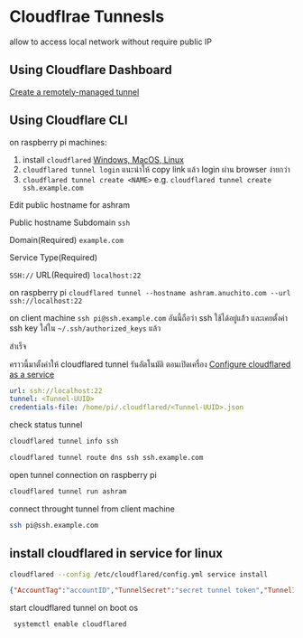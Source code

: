 # Cloudflrae Tunnesls 

allow to access local network without require public IP

## Using Cloudflare Dashboard
[Create a remotely-managed tunnel](https://developers.cloudflare.com/cloudflare-one/connections/connect-networks/get-started/create-remote-tunnel/)

## Using Cloudflare CLI

on raspberry pi machines:

1. install `cloudflared` [Windows, MacOS, Linux](https://developers.cloudflare.com/cloudflare-one/connections/connect-networks/get-started/create-local-tunnel/#1-download-and-install-cloudflared)
1. `cloudflared tunnel login`  แนะนำให้ copy link แล้ว login  ผ่าน browser ง่ายกว่า
1. `cloudflared tunnel create <NAME>` e.g. `cloudflared tunnel create ssh.example.com`


Edit public hostname for ashram

Public hostname
Subdomain
`ssh`

Domain(Required)
`example.com`

Service
Type(Required)

`SSH://` URL(Required) `localhost:22`

on raspberry pi 
`cloudflared tunnel --hostname ashram.anuchito.com --url ssh://localhost:22`


on client machine
`ssh pi@ssh.example.com`  อันนี้ถือว่า ssh ใช้ได้อยู่แล้้ว และเคยตั้งค่า ssh key ใส่ใน `~/.ssh/authorized_keys` แล้ว

สำเร็จ


คราวนี้มาตั้งค่าให้ cloudflared tunnel รันอัตโนมัติ ตอนเปิดเครื่อง 
[Configure cloudflared as a service](https://developers.cloudflare.com/cloudflare-one/connections/connect-networks/configure-tunnels/local-management/as-a-service/linux/#1-configure-cloudflared-as-a-service)

```/home/pi/.cloudflared/config.yml
url: ssh://localhost:22
tunnel: <Tunnel-UUID>
credentials-file: /home/pi/.cloudflared/<Tunnel-UUID>.json
```

check status tunnel 
```bash
cloudflared tunnel info ssh
```

```bash
cloudflared tunnel route dns ssh ssh.example.com
```

open tunnel connection on raspberry pi
```bash
cloudflared tunnel run ashram
```

connect throught tunnel from client machine
```bash
ssh pi@ssh.example.com
```


## install cloudflared in service for linux
```bash
cloudflared --config /etc/cloudflared/config.yml service install
```

```/home/pi/.cloudflared/<Tunnel-UUID>.json
{"AccountTag":"accountID","TunnelSecret":"secret tunnel token","TunnelID":"Tunnel-UUID"}
```

start cloudflared tunnel on boot os
```bash
 systemctl enable cloudflared
```
